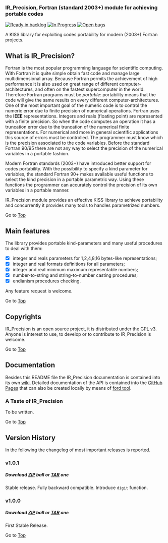 ### <a name="top"></a>IR_Precision, Fortran (standard 2003+) module for achieving portable codes

[![Ready in backlog](https://badge.waffle.io/szaghi/IR_Precision.png?label=ready&title=Ready)](https://waffle.io/szaghi/IR_Precision)
[![In Progress](https://badge.waffle.io/szaghi/IR_Precision.png?label=in%20progress&title=In%20Progress)](https://waffle.io/szaghi/IR_Precision)
[![Open bugs](https://badge.waffle.io/szaghi/IR_Precision.png?label=bug&title=Open%20Bugs)](https://waffle.io/szaghi/IR_Precision)

A KISS library for exploiting codes portability for modern (2003+) Fortran projects.

## What is IR_Precision?

Fortran is the most popular programming language for scientific computing. With Fortran it is quite simple obtain fast code and manage large multidimensional array. Because Fortran permits the achievement of high performance it is also used on great range of different computer-architectures, and often on the fastest supercomputer in the world. Therefore Fortran programs must be _portable_: portability means that the code will give the same results on every different computer-architectures. One of the most important goal of the numeric code is to control the numeric error due to finite precision of numerical operations. Fortran uses the __IEEE__ representations. Integers and reals (floating point) are represented with a finite precision. So when the code computes an operation it has a truncation error due to the truncation of the numerical finite representations. For numerical and more in general scientific applications this source of errors must be controlled. The programmer must know which is the precision associated to the code variables. Before the standard Fortran 90/95 there are not any way to select the precision of the numerical variables in a portable fashion.

Modern Fortran standards (2003+) have introduced better support for codes portability. With the possibility to specify a kind parameter for variables, the standard Fortran 90+ makes available useful functions to select the kind precision in a portable parametric way. Using these functions the programmer can accurately control the precision of its own variables in a portable manner.

IR_Precision module provides an effective KISS library to achieve portability and concurrently it provides many tools to handles parametrized numbers.

Go to [Top](#top)

## Main features

The library provides portable kind-parameters and many useful procedures to deal with them:

* [X] integer and reals parameters for 1,2,4,8,16 bytes-like representations;
* [X] integer and real formats definitions for all parameters;
* [X] integer and real minimum maximum representable numbers;
* [X] number-to-string and string-to-number casting procedures;
* [X] endianism procedures checking.

Any feature request is welcome.

Go to [Top](#top)

## Copyrights

IR_Precision is an open source project, it is distributed under the [GPL v3](http://www.gnu.org/licenses/gpl-3.0.html). Anyone is interest to use, to develop or to contribute to IR_Precision is welcome.

Go to [Top](#top)

## Documentation

Besides this README file the IR_Precision documentation is contained into its own [wiki](https://github.com/szaghi/IR_Precision/wiki). Detailed documentation of the API is contained into the [GitHub Pages](http://szaghi.github.io/IR_Precision/index.html) that can also be created locally by means of [ford tool](https://github.com/cmacmackin/ford).

### A Taste of IR_Precision

To be written.

Go to [Top](#top)

## Version History

In the following the changelog of most important releases is reported.
### v1.0.1
##### Download [ZIP](https://github.com/szaghi/IR_Precision/archive/v1.0.1.zip) ball or [TAR](https://github.com/szaghi/IR_Precision/archive/v1.0.1.tar.gz) one
Stable release. Fully backward compatible. Introduce `digit` function.

### v1.0.0
##### Download [ZIP](https://github.com/szaghi/IR_Precision/archive/v1.0.0.zip) ball or [TAR](https://github.com/szaghi/IR_Precision/archive/v1.0.0.tar.gz) one
First Stable Release.

Go to [Top](#top)
